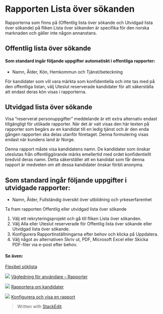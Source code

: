 
# Rapporten Lista över sökanden

Rapporterna som finns på (Offentlig lista över sökande  och  Utvidgad lista över sökande) på fliken  Lista över sökanden  är specifika för den norska marknaden och gäller inte någon annanstans.

## Offentlig lista över sökande

#### Som standard ingår följande uppgifter automatiskt i offentliga rapporter:

-   Namn,  Ålder,  Kön,  Hemkommun  och  Tjänst/beteckning

För kandidater som vill vara märkta som konfidentiella och inte tas med på den offentliga listan, välj  Uteslut reserverade kandidater  för att säkerställa att endast deras kön visas i rapporterna.

## Utvidgad lista över sökande

Visa ”reserverat personuppgifter” meddelande  är ett extra alternativ endast tillgängligt för utökade rapporter. När det är valt visas den här texten på rapporter som begärs av en kandidat till en ledig tjänst och är den enda gången rapporten ska delas utanför företaget. Denna formulering visas endast när kundens land är Norge.

Denna rapport måste visa kandidatens namn. De kandidater som önskar uteslutas från offentliggörande märks emellertid med ordet konfidentiellt bredvid deras namn. Detta säkerställer att en kandidat som får denna rapport är medveten om att dessa kandidater önskar förbli anonyma.

## Som standard ingår följande uppgifter i utvidgade rapporter:

-   Namn,  Ålder,  Fullständig översikt  över utbildning och yrkeserfarenhet

Ta fram rapporten Offentlig eller utvidgad lista över sökande

1.  Välj ett rekryteringsprojekt och gå till fliken  Lista över sökanden.
2.  Välj  Alla  eller  Uteslut reserverade  för  Offentlig lista över sökande  eller  Utvidgad lista över sökande.
3.  Konfigurera  Rapportinställningarna  efter behov och klicka på  Uppdatera.
4.  Välj något av alternativen  Skriv ut,  PDF,  Microsoft Excel  eller  Skicka PDF-filer via e-post  efter behov.

#### Se även:
[Flexibel söklista](https://www.google.com/url?q=http://candidate_report.htm&source=gmail-html&ust=1636008955500000&usg=AFQjCNFlYeCUU9pdzeVtaAcvcvvRzG-IzQ)

![](https://ci6.googleusercontent.com/proxy/-22dcnzbmvcvXC1qchy37X8HqOnNdtVQdmbUT6hxKRWKcyRxuLMETprSllOz-gcmI3U7kiFm9tHNq8oqYLIlqurrO4c=s0-d-e1-ft#http://../Resources/Images/icon-document-link.png)  [Vägledning för användare – Rapporter](https://www.google.com/url?q=http://guide_for_users_reports.htm&source=gmail-html&ust=1636008955500000&usg=AFQjCNF2T2veB4lfkNcwmiMDirbn7_Zacw)

![](https://ci6.googleusercontent.com/proxy/-22dcnzbmvcvXC1qchy37X8HqOnNdtVQdmbUT6hxKRWKcyRxuLMETprSllOz-gcmI3U7kiFm9tHNq8oqYLIlqurrO4c=s0-d-e1-ft#http://../Resources/Images/icon-document-link.png)  [Rapportera om kandidater](https://www.google.com/url?q=http://reporting_on_candidates.htm&source=gmail-html&ust=1636008955500000&usg=AFQjCNHodCdJrN8msJn8Mdeb9QwV3l6G7Q)

![](https://ci6.googleusercontent.com/proxy/-22dcnzbmvcvXC1qchy37X8HqOnNdtVQdmbUT6hxKRWKcyRxuLMETprSllOz-gcmI3U7kiFm9tHNq8oqYLIlqurrO4c=s0-d-e1-ft#http://../Resources/Images/icon-document-link.png)  [Konfigurera och visa en rapport](https://www.google.com/url?q=http://configuring_and_running_a_report.htm&source=gmail-html&ust=1636008955500000&usg=AFQjCNEsIWFMB68pFBVkpK7S54Sz7UXuxA)

> Written with [StackEdit](https://stackedit.io/).
<!--stackedit_data:
eyJoaXN0b3J5IjpbLTExODQzMzQ4NTFdfQ==
-->